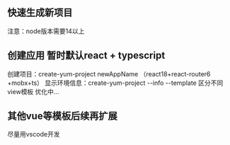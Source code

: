 ## 快速生成新项目
注意：node版本需要14以上
## 创建应用 暂时默认react + typescript
创建项目：create-yum-project newAppName （react18+react-router6 +mobx+ts） 
显示环境信息：create-yum-project --info
--template 区分不同view模板 优化中...

## 其他vue等模板后续再扩展

尽量用vscode开发
